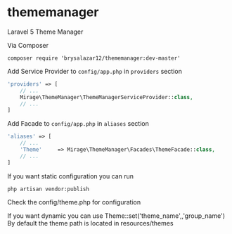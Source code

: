 # thememanager
Laravel 5 Theme Manager

Via Composer
```
composer require 'brysalazar12/thememanager:dev-master'
```

Add Service Provider to `config/app.php` in `providers` section
```php
'providers' => [
    // ...
    Mirage\ThemeManager\ThemeManagerServiceProvider::class,
    // ...
]
```

Add Facade to `config/app.php` in `aliases` section
```php
'aliases' => [
    // ...
    'Theme'		=> Mirage\ThemeManager\Facades\ThemeFacade::class,
    // ...
]
```

If you want static configuration you can run
```
php artisan vendor:publish
```
Check the config/theme.php for configuration

If you want dynamic you can use Theme::set('theme_name',,'group_name')
By default the theme path is located in resources/themes


